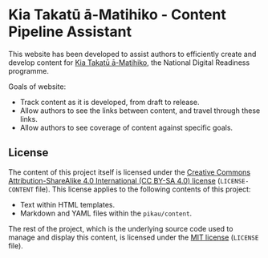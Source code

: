 # Kia Takatū ā-Matihiko - Content Pipeline Assistant

This website has been developed to assist authors to efficiently create and develop content for [Kia Takatū ā-Matihiko](http://www.kiatakatu.ac.nz/), the National Digital Readiness programme.

Goals of website:

- Track content as it is developed, from draft to release.
- Allow authors to see the links between content, and travel through these links.
- Allow authors to see coverage of content against specific goals.

## License

The content of this project itself is licensed under the
[Creative Commons Attribution-ShareAlike 4.0 International (CC BY-SA 4.0) license](https://creativecommons.org/licenses/by-sa/4.0/)
(`LICENSE-CONTENT` file).
This license applies to the following contents of this project:

- Text within HTML templates.
- Markdown and YAML files within the `pikau/content`.

The rest of the project, which is the underlying source code used to manage
and display this content, is licensed under the
[MIT license](https://opensource.org/licenses/MIT) (`LICENSE` file).
